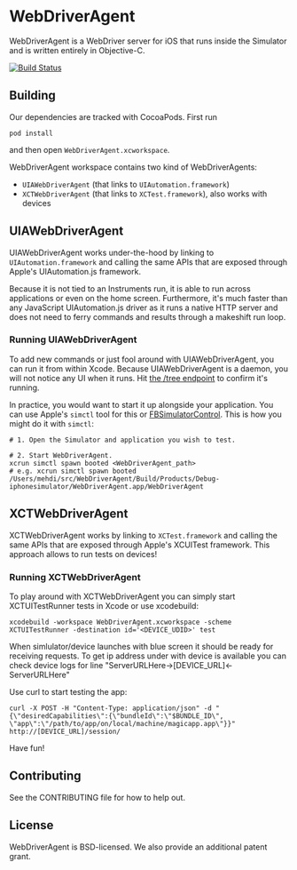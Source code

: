 # WebDriverAgent

WebDriverAgent is a WebDriver server for iOS that runs inside the Simulator and is written entirely in Objective-C. 

[![Build Status](https://travis-ci.org/facebook/WebDriverAgent.svg?branch=master)](https://travis-ci.org/facebook/WebDriverAgent)

## Building

Our dependencies are tracked with CocoaPods. First run

``
pod install
``

and then open `WebDriverAgent.xcworkspace`.

WebDriverAgent workspace contains two kind of WebDriverAgents:
 - `UIAWebDriverAgent` (that links to `UIAutomation.framework`)
 - `XCTWebDriverAgent` (that links to `XCTest.framework`), also works with devices

## UIAWebDriverAgent

UIAWebDriverAgent works under-the-hood by linking to `UIAutomation.framework` and calling the same APIs that are exposed through Apple's UIAutomation.js framework.

Because it is not tied to an Instruments run, it is able to run across applications or even on the home screen. Furthermore, it's much faster than any JavaScript UIAutomation.js driver as it runs a native HTTP server and does not need to ferry commands and results through a makeshift run loop.

### Running UIAWebDriverAgent 

To add new commands or just fool around with UIAWebDriverAgent, you can run it from within Xcode. Because UIAWebDriverAgent is a daemon, you will not notice any UI when it runs. Hit [the /tree endpoint](http://localhost:8100/tree) to confirm it's running.

In practice, you would want to start it up alongside your application. You can use Apple's `simctl` tool for this or [FBSimulatorControl](https://github.com/facebook/FBSimulatorControl). This is how you might do it with `simctl`:

```
# 1. Open the Simulator and application you wish to test.

# 2. Start WebDriverAgent.
xcrun simctl spawn booted <WebDriverAgent_path>
# e.g. xcrun simctl spawn booted /Users/mehdi/src/WebDriverAgent/Build/Products/Debug-iphonesimulator/WebDriverAgent.app/WebDriverAgent
```

## XCTWebDriverAgent

XCTWebDriverAgent works by linking to `XCTest.framework` and calling the same APIs that are exposed through Apple's XCUITest framework. This approach allows to run tests on devices!

### Running XCTWebDriverAgent
To play around with XCTWebDriverAgent you can simply start XCTUITestRunner tests in Xcode or use xcodebuild:
```
xcodebuild -workspace WebDriverAgent.xcworkspace -scheme XCTUITestRunner -destination id='<DEVICE_UDID>' test
```

When simlulator/device launches with blue screen it should be ready for receiving requests. To get ip address under with device is available you can check device logs for line "ServerURLHere->[DEVICE_URL]<-ServerURLHere"

Use curl to start testing the app:
```
curl -X POST -H "Content-Type: application/json" -d "{\"desiredCapabilities\":{\"bundleId\":\"$BUNDLE_ID\", \"app\":\"/path/to/app/on/local/machine/magicapp.app\"}}" http://[DEVICE_URL]/session/
```

Have fun!

## Contributing

See the CONTRIBUTING file for how to help out.

## License

WebDriverAgent is BSD-licensed. We also provide an additional patent grant.
